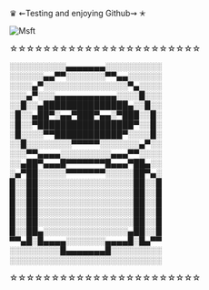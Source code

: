 ♛
⇜Testing and enjoying Github⇝
✭ 

![Msft](https://cdn-images-1.medium.com/max/1200/1*7eknE588-X8dB9607Pisig.jpeg)

☆☆☆☆☆☆☆☆☆☆☆☆☆☆☆☆☆☆☆☆☆☆☆


░░░░░░░░░░▄▄▄▄▄▄▄░░░░░░░░░░
░░░░░░▄▄▀▀░░░░░░░▀▀▄▄░░░░░░
░░░░▄▀░░░░░░░░░░░░░░░▀▄░░░░
░░░▄▀░░░▄▄▄▄▄▄▄▄▄▄▄░░░░█░░░
░░█░░▄███████████████▄░░█░░
░█░░▄██▀░▄▄▀███▀▄▄░▀███░░█░
░█░░▀█████████████████▀░░█░
░█░░░░▀▀████████████▀░░░░█░
░░█░░░░░░░░▀▀▀▀▀░░░░░░░▄▀░░
░░░▀▀▄▄▄▄░░░░░░░░░▄▄▄▀▀░░░░
░░▄██▀▄▄▄█▀▀▀▀▀▀▀█▄▄▄▀██▄░░
░▄▀██░░░░░▀▀▀▀▀▀▀░░░░░██▀▄░
█░░██░░░░░░░░░░░░░░░░░██░░█
█░░██░░░░░░░░░░░░░░░░░██░░█
█░░██░░░░░░░░░░░░░░░░░██░░█
█░░██░░░░░░░░░░░░░░░░░██░░█
█░░██░░░░░░░░░░░░░░░░░██░░█
█░░██▄░░░░░░░░░░░░░░░▄██░░█
▀▀▄█░█▄▄▄▄░░░░░░░▄▄▄▄█░█▄▀▀
░░░░░░░░░█▄▄▄▄▄▄▄█░░░░░░░░░
░░░░░░░░░░░░░░░░░░░░░░░░░░░


☆☆☆☆☆☆☆☆☆☆☆☆☆☆☆☆☆☆☆☆☆☆☆
